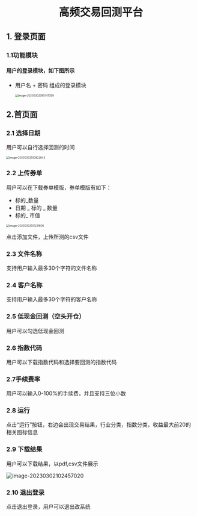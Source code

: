 # <div align='center' >高频交易回测平台</div>

## 1. 登录页面

###  1.1功能模块

####     用户的登录模块，如下图所示

- 用户名 + 密码 组成的登录模块

  <img src="/Users/zhengyali/Library/Application Support/typora-user-images/image-20230302095741059.png" alt="image-20230302095741059" style="zoom:50%;" />

  

## 2.首页面

### 2.1  选择日期

 用户可以自行选择回测的时间

<img src="/Users/zhengyali/Library/Application Support/typora-user-images/image-20230302100822643.png" alt="image-20230302100822643" style="zoom:50%;" />



### 2.2 上传券单

 用户可以在下载券单模版，券单模版有如下：

- 标的_数量
- 日期 _ 标的 _ 数量
- 标的_ 市值

<img src="/Users/zhengyali/Library/Application Support/typora-user-images/image-20230302101221605.png" alt="image-20230302101221605" style="zoom:50%;" />

点击添加文件，上传所测的csv文件

### 2.3 文件名称

 支持用户输入最多30个字符的文件名称

### 2.4 客户名称

支持用户输入最多30个字符的客户名称

### 2.5 低现金回测（空头开仓）

用户可以勾选低现金回测

### 2.6 指数代码

用户可以下载指数代码和选择要回测的指数代码

### 2.7手续费率

用户可以输入0-100%的手续费，并且支持三位小数

### 2.8 运行

点击“运行”按钮，右边会出现交易结果，行业分类，指数分类，收益最大前20的相关图标信息

### 2.9 下载结果

用户可以下载结果，以pdf,csv文件展示

<img src="/Users/zhengyali/Library/Application Support/typora-user-images/image-20230302102457020.png" alt="image-20230302102457020" style="zoom:100%;" />

### 2.10 退出登录

点击退出登录，用户可以退出改系统
